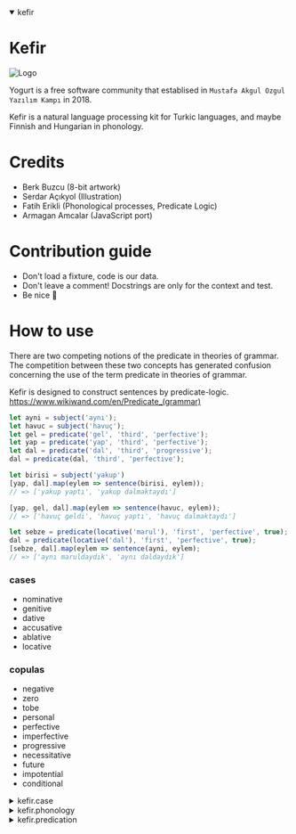 <details open>
<summary>kefir</summary>

# Kefir

![Logo](https://avatars1.githubusercontent.com/u/42190640?s=200&v=4)

Yogurt is a free software community that establised in `Mustafa Akgul Ozgul Yazılım Kampı` in 2018.

Kefir is a natural language processing kit for Turkic languages, and maybe Finnish and Hungarian in phonology.

# Credits

- Berk Buzcu (8-bit artwork)
- Serdar Açıkyol (Illustration)
- Fatih Erikli (Phonological processes, Predicate Logic)
- Armagan Amcalar (JavaScript port)

# Contribution guide
- Don't load a fixture, code is our data.
- Don't leave a comment! Docstrings are only for the context and test.
- Be nice 🦄

# How to use

There are two competing notions of the predicate in theories of grammar.
The competition between these two concepts has generated confusion concerning
the use of the term predicate in theories of grammar.

Kefir is designed to construct sentences by predicate-logic.  
https://www.wikiwand.com/en/Predicate_(grammar)

```javascript
let ayni = subject('aynı');
let havuc = subject('havuç');
let gel = predicate('gel', 'third', 'perfective');
let yap = predicate('yap', 'third', 'perfective');
let dal = predicate('dal', 'third', 'progressive');
dal = predicate(dal, 'third', 'perfective');

let birisi = subject('yakup')
[yap, dal].map(eylem => sentence(birisi, eylem));
// => ['yakup yaptı', 'yakup dalmaktaydı']

[yap, gel, dal].map(eylem => sentence(havuc, eylem));
// => ['havuç geldi', 'havuç yaptı', 'havuç dalmaktaydı']

let sebze = predicate(locative('marul'), 'first', 'perfective', true);
dal = predicate(locative('dal'), 'first', 'perfective', true);
[sebze, dal].map(eylem => sentence(ayni, eylem);
// => ['aynı maruldaydık', 'aynı daldaydık']

```

### cases

- nominative
- genitive
- dative
- accusative
- ablative
- locative

### copulas

 - negative
 - zero
 - tobe
 - personal
 - perfective
 - imperfective
 - progressive
 - necessitative
 - future
 - impotential
 - conditional

</details>
<details>
<summary>kefir.case</summary>

# Grammatical Cases

Implemented only six grammatical cases.

- Nominative
- Genitive
- Dative
- Accusative
- Ablative
- Locative

Turkish has 9 more cases.

- Essive
- Instrumental
- Inclusive
- Abessive
- Likeness
- Coverage
- Qualitative
- Conditional
- Possesive

Detailed explaination:
https://en.wikibooks.org/wiki/Turkish/Cases

TODO: Enum'lardaki rakamlar yerine auto() kullanılmalı.

## nominative case (yalın in turkish)
the simplest grammatical case, there's no suffix to
affix in that case.

nominative comes from latin cāsus nominātīvus 
means case for naming.


## ablative case (ayrılma in turkish)
a grammatical case for nouns, pronouns and adjectives in
the grammar of various languages; it is sometimes used to
express motion away from something, among other uses.

✎︎ examples
```
adalar[dan] geldim
merkez[den] geçtim
teyit[ten] geçtim
açlık[tan] öldüm
```


## accusative (ilgi in turkish)
The accusative case (abbreviated acc) of a noun is the
grammatical case used to mark the direct object of a
transitive verb. The same case is used in many
languages for the objects of (some or all) prepositions. 

✎︎ examples
```
aday[ı] yedim
evim[i] yaptım
üzüm[ü] pişirdim
```


## genitive case (genitifler in turkish)
In grammar, the genitive is the grammatical case
that marks a word, usually a noun, as modifying
another word, also usually a noun.

✎︎ examples
```
hanımelinin çiçeği (flower of a plant called hanımeli)
kadının ayakkabısı (shoes of the woman)
باب بيت bābu baytin (the door of a house)
mari[i] nie ma w domu (maria is not at home)
```


## dative case (yönelme in turkish)
In some languages, the dative is used to mark the
indirect object of a sentence.

✎︎ examples
```
marya yakup'a bir drink verdi (maria gave jacob a drink)
maria jacobī potum dedit (maria gave jacob a drink)
```


## locative case (bulunma in turkish)
Locative is a grammatical case which indicates a location.
It corresponds vaguely to the English prepositions "in",
"on", "at", and "by". 

✎︎ examples
```
bahçe[de] hanımeli var.
yorum[da] iyi beatler var.
kalem[de] güzel uç var.
```

</details>
<details>
<summary>kefir.phonology</summary>

# Turkish phonology

In Hungarian, Finnish, and Turkic languages
vowel sounds are organized in a concept called
vowel harmony. Vowels may be classified as Back
or Front vowels, based on the placement of the
sound in the mouth.

```
 Front Vowels
+----------------+
 Unrounded  ⟨e⟩ ⟨i⟩
 Rounded    ⟨ü⟩ ⟨ö⟩

 Back Vowels
+----------------+
 Unrounded  ⟨a⟩ ⟨ı⟩
 Rounded    ⟨u⟩ ⟨o⟩
```

TODO: Document consonant harmony.

#### swap_front_and_back
Swaps front sounds to back, and vice versa

```javascript
swap_front_and_back('acak');
// => 'ecek'

swap_front_and_back('ocok');
// => 'öcök'

swap_front_and_back('öcök');
// => 'ocok'

swap_front_and_back('acak');
// => 'ecek'

```


## Voicing or sonorization (yumuşama in turkish)
to make pronouncation easier, nouns ending
with these sounds.

```
⟨p⟩ ⟨ç⟩ ⟨t⟩ ⟨k⟩ 
```

may be softened by replacing them in order:

```
⟨b⟩ ⟨c⟩ ⟨d⟩ ⟨ğ⟩
```

✎︎ examples
```
ço⟨p⟩un → ço⟨b⟩un
ağa⟨ç⟩ın → ağa⟨c⟩n
kağı⟨t⟩ın → kağı⟨d⟩ın 
ren⟨k⟩in → ren⟨g⟩in
```

✎︎ examples in other languages
```
li⟨f⟩e → li⟨v⟩e
stri⟨f⟩e → stri⟨v⟩e
proo⟨f⟩ → pro⟨v⟩e
```


## Devoicing or desonorization (sertleşme in turkish)
to make pronouncation easier, nouns ending with
these sounds:
```
⟨p⟩ ⟨ç⟩ ⟨t⟩ ⟨k⟩
```

may be hardened by replacing them in order:
```
⟨b⟩ ⟨c⟩ ⟨d⟩ ⟨ğ⟩
```

✎︎ examples
```
ço⟨p⟩un → ço⟨b⟩un
ağa⟨ç⟩ın → ağa⟨c⟩n
kağı⟨t⟩ın → kağı⟨d⟩ın 
ren⟨k⟩in → ren⟨g⟩in
```

✎︎ examples in other languages
```
dogs → dogs ([ɡz])
missed → missed ([st])
whizzed → whizzed ([zd])
prośba → prɔʑba
просьба → prozʲbə
```

</details>
<details>
<summary>kefir.predication</summary>

# Turkish Predication and Copula

turkish language copulas, which are called as ek-eylem which
literally means 'suffix-verb' are one of the most distinct
features of turkish grammar.

TODO: Remove unused imports.

#### zero copula
is the rule for third person, as in hungarian
and russian. that means two nouns, or a noun and an
adjective can be juxtaposed to make a sentence without
using any copula. third person plural might be indicated
with the use of plural suffix "-lar/-ler". 

✎︎ examples
```
yogurt kültür (yogurt [is-a] culture)
abbas yolcu (abbas [is-a] traveller)
evlerinin önü yonca (the front of their home [is-a] plant called yonca)
```

✎︎ tests
```javascript
zero('yolcu');
// => 'yolcu'

 ```


#### negative
negation is indicated by the negative copula değil. 
değil is never used as a suffix, but it takes suffixes
according to context. 

✎︎ examples
```
yogurt kültür değildir (yogurt [is-not-a] culture)
abbas yolcu değildir (abbas [is-not-a] traveller)
evlerinin önü yonca değildir (the front of their home [is-not-a] yonca)
```

✎︎ tests
```javascript
negative('yolcu');
// => 'yolcu değil'

```


### tobe
turkish "to be" as regular/auxiliary verb (olmak).

✎︎ examples
```
yogurt kültürdür (yogurt [is] culture)
abbas yolcudur (abbas [is] traveller)
evlerinin önü yoncadır (the front of their home [is] plant called yonca)
```

✎︎ tests
```javascript
tobe('yolcu');
// => 'yolcudur'
tobe('üzüm');
// => 'üzümdür'
tobe('yonca');
// => 'yoncadır'

```


### personification copula

✎︎ examples
```
ben buralıyım (i'm from here)
sen oralısın (you're from over there)
aynı gezegenliyiz (we're from same planet)
```

✎︎ tests
```javascript
personal('uçak', Person.FIRST, is_plural=false);
// => 'uçağım'

personal('oralı', Person.SECOND, is_plural=false);
// => 'oralısın'

personal('gezegenli', Person.FIRST, is_plural=true);
// => 'gezegenliyiz'

```


### inferential mood (-miş in turkish)
it is used to convey information about events
which were not directly observed or were inferred by the speaker. 

✎︎ examples
```
elmaymışım (i was an apple as i've heard)
üzülmüşsün (you were sad as i've heard)
doktormuş (he/she/it was a doctor as i've heard)
üzümmüşsün (you were a grape as i've heard)
```

✎︎ tests
```javascript
inferential('öğretmen', Person.SECOND, is_plural=false);
// => 'öğretmenmişsin'

inferential('üzül', Person.SECOND, is_plural=false);
// => 'üzülmüşsün'

inferential('robot', Person.FIRST, is_plural=false);
// => 'robotmuşum'

inferential('robot', Person.THIRD, is_plural=false);
// => 'robotmuş'

inferential('ada', Person.THIRD, is_plural=false);
// => 'adaymış'

```


### inferential mood (-isem in turkish)
It is a grammatical mood used to express a proposition whose
validity is dependent on some condition, possibly counterfactual.

✎︎ examples
```
elmaysam (if i am an apple)
üzümsen (if you are a grape)
bıçaklarsa (if they are a knife)
```

✎︎ tests
```javascript
conditional('elma', Person.FIRST, is_plural=false);
// => 'elmaysam'
conditional('üzüm', Person.SECOND, is_plural=false);
// => 'üzümsen'
conditional('bıçak', Person.THIRD, is_plural=true);
// => 'bıçaklarsa'

```


### alethic modality (-idi in turkish)
linguistic modality that indicates modalities of truth,
in particular the modalities of logical necessity,
possibility or impossibility.

✎︎ examples
```
elmaydım (i was an apple)
üzümdün (you were a grape)
doktordu (he/she/it was a doctor)
```

✎︎ tests
```javascript
perfective('açık', Person.FIRST, is_plural=false);
// => 'açıktım'

perfective('oralı', Person.SECOND, is_plural=false);
// => 'oralıydın'

perfective('dalda', Person.FIRST, is_plural=false);
// => 'daldaydım'

perfective('dalda', Person.THIRD, is_plural=false);
// => 'daldaydı'

perfective('dalda', Person.FIRST, is_plural=true);
'daldaydık'

perfective('dalda', Person.SECOND, is_plural=true);
// => 'daldaydınız'

perfective('dalda', Person.THIRD, is_plural=true);
// => 'daldaydılar'

perfective('gezegende', Person.THIRD, is_plural=true);
// => 'gezegendeydiler'

```


### the imperfective (-iyor in turkish)
grammatical aspect used to describe a situation viewed with interior composition. 
describes ongoing, habitual, repeated, or similar semantic roles, 
whether that situation occurs in the past, present, or future.

✎︎ examples
```
gidiyorum (i'm going)
kayıyor (he's skating)
üzümlüyor (he's graping)
```

✎︎ tests
```javascript
imperfective('açı', Person.FIRST, is_plural=false);
// => 'açıyorum'

imperfective('açık', Person.FIRST, is_plural=false);
// => 'açıkıyorum'

imperfective('oralı', Person.SECOND, is_plural=false);
// => 'oralıyorsun'

imperfective('dal', Person.THIRD, is_plural=false);
// => 'dalıyor'

imperfective('dal', Person.FIRST, is_plural=true);
// => 'dalıyoruz'

imperfective('dal', Person.FIRST, is_plural=true);
// => 'dalıyoruz'

imperfective('dal', Person.SECOND, is_plural=true);
// => 'dalıyorsunuz'

imperfective('dal', Person.THIRD, is_plural=true);
// => 'dalıyorlar'

```


### the future tense (-iyor in turkish)
is a verb form that generally marks the event described by the verb as not
having happened yet, but expected to happen in the future.

✎︎ examples
```
gidecek (he'll go)
ölecek (he'll die)
can alacak (he'll kill someone)
```

✎︎ tests
```javascript
future('gel', Person.FIRST, is_plural=false);
// => 'geleceğim'

future('açık', Person.FIRST, is_plural=false);
// => 'açıkacağım'

future('gel', Person.FIRST, is_plural=true);
// => 'geleceğiz'

```


### progressive tense

✎︎ examples
gülmekteyim (i am in the process of laughing)
ölmekteler (they are in the process of dying 👾)

✎︎ tests
```javascript
progressive('gel', Person.FIRST, is_plural=false);
// => 'gelmekteyim'

progressive('açık', Person.FIRST, is_plural=false);
// => 'açıkmaktayım'

progressive('gel', Person.FIRST, is_plural=true);
// => 'gelmekteyiz'

```


### necessitative copula

✎︎ examples
```
gitmeliyim (i must go)
kaçmalıyım (i must run away)
```

✎︎ tests
```javascript
necessitative('git', Person.FIRST, is_plural=false);
// => 'gitmeliyim'

necessitative('açık', Person.FIRST, is_plural=false);
// => 'açıkmalıyım'

necessitative('uza', Person.FIRST, is_plural=true);
// => 'uzamalıyız'

```


### impotential copula

✎︎ examples
```
gidemem (i cannot come)
kaçamayız (we cannot run away)
```

✎︎ tests
```javascript
impotential('git', Person.FIRST, is_plural=false);
// => 'gidemem'

impotential('git', Person.SECOND, is_plural=false);
// => 'gidemezsin'

impotential('git', Person.THIRD, is_plural=false);
// => 'gidemez'

impotential('git', Person.FIRST, is_plural=true);
// => 'gidemeyiz'

impotential('git', Person.FIRST, is_plural=true);
// => 'gidemeyiz'

impotential('git', Person.SECOND, is_plural=true);
'gidemezsiniz'

impotential('git', Person.THIRD, is_plural=true);
// => 'gidemezler'

impotential('al', Person.THIRD, is_plural=true);
// => 'alamazlar'

```

</details>
